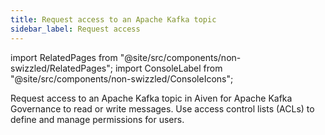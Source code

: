 ```yaml
---
title: Request access to an Apache Kafka topic
sidebar_label: Request access
---
```


import RelatedPages from "@site/src/components/non-swizzled/RelatedPages";
import ConsoleLabel from "@site/src/components/non-swizzled/ConsoleIcons";

Request access to an Apache Kafka topic in Aiven for Apache Kafka Governance to read or write messages.
Use access control lists (ACLs) to define and manage permissions for users.
